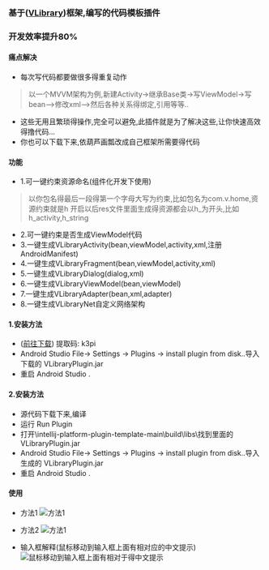 ### 基于([VLibrary](https://github.com/oooo7777777/VLibrary))框架,编写的代码模板插件
### 开发效率提升80%

#### 痛点解决
- 每次写代码都要做很多得重复动作
> 以一个MVVM架构为例,新建Activity-&gt;继承Base类-&gt;写ViewModel-&gt;写bean--&gt;修改xml--&gt;然后各种关系得绑定,引用等等..
- 这些无用且繁琐得操作,完全可以避免,此插件就是为了解决这些,让你快速高效得撸代码...
- 你也可以下载下来,依葫芦画瓢改成自己框架所需要得代码


#### 功能
- 1.可一键约束资源命名(组件化开发下使用)
> 以你包名得最后一段得第一个字母大写为约束,比如包名为com.v.home,资源约束就是h
> 开启以后res文件里面生成得资源都会以h_为开头,比如h_activity,h_string
- 2.可一键约束是否生成ViewModel代码
- 3.一键生成VLibraryActivity(bean,viewModel,activity,xml,注册AndroidManifest)
- 4.一键生成VLibraryFragment(bean,viewModel,activity,xml)
- 5.一键生成VLibraryDialog(dialog,xml)
- 6.一键生成VLibraryViewModel(bean,viewModel)
- 7.一键生成VLibraryAdapter(bean,xml,adapter)
- 8.一键生成VLibraryNet自定义网络架构


#### 1.安装方法
- ([前往下载](https://pan.baidu.com/s/1dV-osgEqIaI2XUIJWE1Dzw)) 提取码: k3pi
- Android Studio File-&gt; Settings -&gt; Plugins -&gt; install plugin from disk..导入下载的 VLibraryPlugin.jar
- 重启 Android Studio .

#### 2.安装方法
- 源代码下载下来,编译
- 运行 Run Plugin
- 打开\intellij-platform-plugin-template-main\build\libs\找到里面的VLibraryPlugin.jar
- Android Studio File-&gt; Settings -&gt; Plugins -&gt; install plugin from disk..导入生成的 VLibraryPlugin.jar
- 重启 Android Studio .




#### 使用

- 方法1
![方法1](https://images.gitee.com/uploads/images/2021/0329/140602_e76a4a49_699199.jpeg "Dingtalk_20210326175103.jpg")

- 方法2
![方法1](https://images.gitee.com/uploads/images/2021/0329/145118_fd8da60c_699199.jpeg "Dingtalk_20210329145047.jpg")

- 输入框解释(鼠标移动到输入框上面有相对应的中文提示)
![鼠标移动到输入框上面有相对于得中文提示](https://images.gitee.com/uploads/images/2021/0329/145519_47c73f7c_699199.jpeg "Dingtalk_20210329145503.jpg")